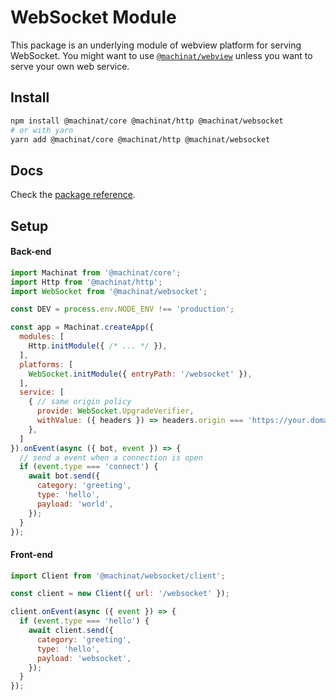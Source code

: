 # WebSocket Module

This package is an underlying module of webview platform for serving WebSocket.
You might want to use [`@machinat/webview`](https://github.com/machinat/machinat/tree/master/packages/webview)
unless you want to serve your own web service.

## Install

```bash
npm install @machinat/core @machinat/http @machinat/websocket
# or with yarn
yarn add @machinat/core @machinat/http @machinat/websocket
```

## Docs

Check the [package reference](https://machinat.com/api/modules/websocket.html).

## Setup

#### Back-end
```js
import Machinat from '@machinat/core';
import Http from '@machinat/http';
import WebSocket from '@machinat/websocket';

const DEV = process.env.NODE_ENV !== 'production';

const app = Machinat.createApp({
  modules: [
    Http.initModule({ /* ... */ }),
  ],
  platforms: [
    WebSocket.initModule({ entryPath: '/websocket' }),
  ],
  service: [
    { // same origin policy
      provide: WebSocket.UpgradeVerifier,
      withValue: ({ headers }) => headers.origin === 'https://your.domain.com',
    },
  ]
}).onEvent(async ({ bot, event }) => {
  // send a event when a connection is open
  if (event.type === 'connect') {
    await bot.send({
      category: 'greeting',
      type: 'hello',
      payload: 'world',
    });
  }
});
```

#### Front-end

```js
import Client from '@machinat/websocket/client';

const client = new Client({ url: '/websocket' });

client.onEvent(async ({ event }) => {
  if (event.type === 'hello') {
    await client.send({
      category: 'greeting',
      type: 'hello',
      payload: 'websocket',
    });
  }
});
```

